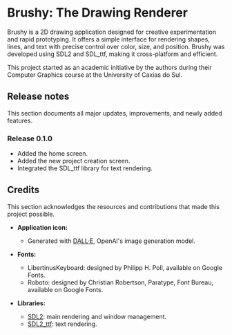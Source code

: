 # Brushy: The Drawing Renderer

Brushy is a 2D drawing application designed for creative experimentation and rapid prototyping. It offers a simple interface for rendering shapes, lines, and text with precise control over color, size, and position. Brushy was developed using SDL2 and SDL_ttf, making it cross-platform and efficient.

This project started as an academic initiative by the authors during their Computer Graphics course at the University of Caxias do Sul.



## Release notes
This section documents all major updates, improvements, and newly added features.

### Release 0.1.0
- Added the home screen.
- Added the new project creation screen.
- Integrated the SDL_ttf library for text rendering.



## Credits
This section acknowledges the resources and contributions that made this project possible.

- **Application icon:**
  - Generated with [DALL·E](https://openai.com/dall-e), OpenAI's image generation model.  

- **Fonts:**
  - LibertinusKeyboard: designed by Philipp H. Poll, available on Google Fonts.
  - Roboto: designed by Christian Robertson, Paratype, Font Bureau, available on Google Fonts.

- **Libraries:**
  - [SDL2](https://www.libsdl.org/): main rendering and window management.  
  - [SDL2_ttf](https://www.libsdl.org/projects/SDL_ttf/): text rendering.  